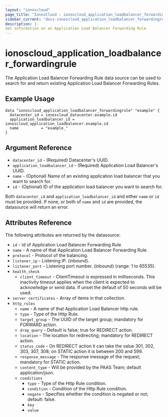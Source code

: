 ```yaml
---
layout: "ionoscloud"
page_title: "IonosCloud : ionoscloud_application_loadbalancer_forwardingrule"
sidebar_current: "docs-ionoscloud_application_loadbalancer_forwardingrule"
description: |-
Get information on an Application Load Balancer Forwarding Rule
---
```


# ionoscloud_application_loadbalancer_forwardingrule

The Application Load Balancer Forwarding Rule data source can be used to search for and return existing Application Load Balancer Forwarding Rules.

## Example Usage

```hcl
data "ionoscloud_application_loadbalancer_forwardingrule" "example" {
  datacenter_id = ionoscloud_datacenter.example.id
  application_loadbalancer_id = ionoscloud_application_loadbalancer.example.id
  name    		= "example_"
}
```

## Argument Reference

* `datacenter_id` - (Required) Datacenter's UUID.
* `application_loadbalancer_id` - (Required) Application Load Balancer's UUID.
* `name` - (Optional) Name of an existing application load balancer that you want to search for.
* `id` - (Optional) ID of the application load balancer you want to search for.

Both `datacenter_id` and `application_loadbalancer_id` and either `name` or `id` must be provided. If none, or both of `name` and `id` are provided, the datasource will return an error.


## Attributes Reference

The following attributes are returned by the datasource:

- `id` - Id of Application Load Balancer Forwarding Rule
- `name` - A name of that Application Load Balancer Forwarding Rule.
- `protocol` - Protocol of the balancing.
- `listener_ip` - Listening IP. (inbound).
- `listener_port` - Listening port number. (inbound) (range: 1 to 65535).
- `health_check`
    - `client_timeout` - ClientTimeout is expressed in milliseconds. This inactivity timeout applies when the client is expected to acknowledge or send data. If unset the default of 50 seconds will be used.
- `server certificates` - Array of items in that collection.
- `http_rules` 
    - `name` - A name of that Application Load Balancer http rule.
    - `type` - Type of the Http Rule.
    - `target_group` - The UUID of the target group; mandatory for FORWARD action.
    - `drop_query` - Default is false; true for REDIRECT action.
    - `location` - The location for redirecting; mandatory for REDIRECT action.
    - `status_code` - On REDIRECT action it can take the value 301, 302, 303, 307, 308; on STATIC action it is between 200 and 599.
    - `response_message` - The response message of the request; mandatory for STATIC action.
    - `content_type` -  Will be provided by the PAAS Team; default application/json.
    - `conditions` 
        - `type` -  Type of the Http Rule condition.
        - `condition` - Condition of the Http Rule condition.
        - `negate` - Specifies whether the condition is negated or not; default: false.
        - `key` 
        - `value` 
